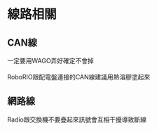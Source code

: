 <!-- title: FRC8725 線路除錯 -->
<!-- description: 軟體易錯事項 -->
<!-- category: Electronics -->
<!-- tags: Programming -->
<!-- published time: 2024/08/12 -->

# 線路相關
## CAN線
一定要用WAGO弄好確定不會掉<br><br>
RoboRIO跟配電盤連接的CAN線建議用熱溶膠塗起來

## 網路線
Radio跟交換機不要疊起來訊號會互相干擾導致斷線